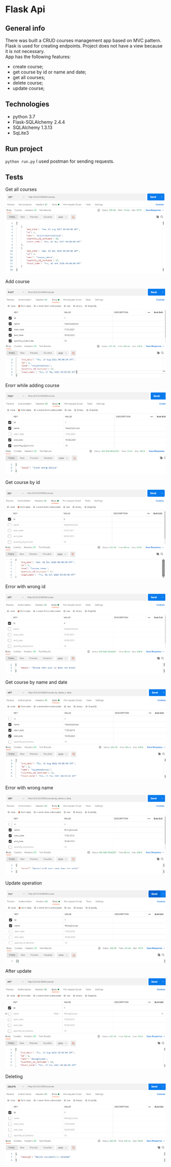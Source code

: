 # Flask Api
## General info
There was built a CRUD courses management app based on MVC pattern.
Flask is used for creating endpoints. Project does not have a view because it is not necessary.  
App has the following features:
* create course;
* get course by id or name and date;
* get all courses;
* delete course;
* update course;
## Technologies
* python 3.7
* Flask-SQLAlchemy 2.4.4
* SQLAlchemy 1.3.13
* SqLite3
## Run project
`python run.py` 
I used postman for sending requests.
## Tests
Get all courses
![get_list_courses](images/get_list_courses.png)

Add course 

![add_course](images/add_course.png)

Erorr while adding course

![error_add_course](images/error_add_course.png)

Get course by id

![get_course_by_id](images/get_course_by_id.png)

Error with wrong id

![error_get_course_by_id](images/error_get_course_by_id.png)

Get course by name and date

![get_course_by_name_and_date](images/get_course_by_name_and_date.png)

Error with wrong name

![error_get_course_by_name_and_date](images/error_get_course_by_name_and_date.png)

Update operation

![update](images/update_1.png)

After update 

![update_after](images/update_2.png)

Deleting 

![delete](images/delete.png)
